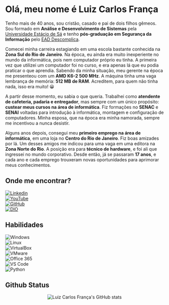 # Olá, meu nome é Luiz Carlos França

Tenho mais de 40 anos, sou cristão, casado e pai de dois filhos gêmeos. Sou formado em **Análise e Desenvolvimento de Sistemas** pela [Universidade Estácio de Sá](https://estacio.br) e tenho **pós-graduação em Segurança da Informação** pelo [EAD Descomplica](https://descomplica.com.br).

Comecei minha carreira estagiando em uma escola bastante conhecida na **Zona Sul do Rio de Janeiro**. Na época, eu ainda era muito inexperiente no mundo da informática, pois nem computador próprio eu tinha. A primeira vez que utilizei um computador foi no curso, e era apenas lá que eu podia praticar o que aprendia. Sabendo da minha situação, meu gerente na época me presenteou com um **AMD K6-2 500 MHz**. A máquina tinha uma vaga lembrança de memória: **512 MB de RAM**. Acreditem, para quem não tinha nada, isso era muito! 😀  

A partir desse momento, eu sabia o que queria. Trabalhei como **atendente de cafeteria, padaria e entregador**, mas sempre com um único propósito: **custear meus cursos na área de informática**. Fiz formações no **SENAC** e **SENAI** voltadas para introdução à informática, montagem e configuração de computadores. Minha esposa, que na época era minha namorada, sempre me incentivou a nunca desistir.  

Alguns anos depois, consegui meu **primeiro emprego na área de informática**, em uma loja no **Centro do Rio de Janeiro**. Fiz boas amizades por lá. Um desses amigos me indicou para uma vaga em uma editora na **Zona Norte do Rio**. A posição era para **técnico de hardware**, e foi ali que ingressei no mundo corporativo. Desde então, já se passaram **17 anos**, e cada ano e cada emprego trouxeram novas oportunidades para aprimorar meus conhecimentos.  

## Onde me encontrar?

[![Linkedin](https://img.shields.io/badge/LinkedIn-0077B5?style=for-the-badge&logo=linkedin&logoColor=white)](https://linkedin.com/in/luizcarlosfranca)  
[![YouTube](https://img.shields.io/badge/YouTube-FF0000?logo=youtube&logoColor=white&style=for-the-badge)](https://www.youtube.com/c/LuizCarlosFran%C3%A7a)  
[![GitHub](https://img.shields.io/badge/GitHub-100000?style=for-the-badge&logo=github&logoColor=white)](https://github.com/luizkarlus)  
[![DIO](https://img.shields.io/badge/DIO-000.svg?style=for-the-badge&logo=amazon-aws&logoColor=white)](https://www.dio.me/users/luizkarlus)  

## Habilidades

![Windows](https://img.shields.io/badge/Windows-017AD7?logo=windows&logoColor=white&style=for-the-badge)  
![Linux](https://img.shields.io/badge/Linux-E34F26?logo=linux&logoColor=black&style=for-the-badge)  
![VirtualBox](https://img.shields.io/badge/VirtualBox-183A61?logo=virtualbox&logoColor=white&style=for-the-badge)  
![VMware](https://img.shields.io/badge/-VMWare-607078?logo=vmware&logoColor=white&style=for-the-badge)  
![Office 365](https://img.shields.io/badge/Office_365-D83B01?logo=microsoft-office&logoColor=white&style=for-the-badge)  
![VS Code](https://img.shields.io/badge/VS_Code-007ACC?logo=visual-studio-code&logoColor=white&style=for-the-badge)  
![Python](https://img.shields.io/badge/Python-3776AB?logo=python&logoColor=white&style=for-the-badge)

## Github Status

<div align="center">
  <img src="https://github-readme-stats.vercel.app/api?username=luizkarlus&show_icons=true&theme=graywhite" alt="Luiz Carlos França's GitHub stats">
</div>
